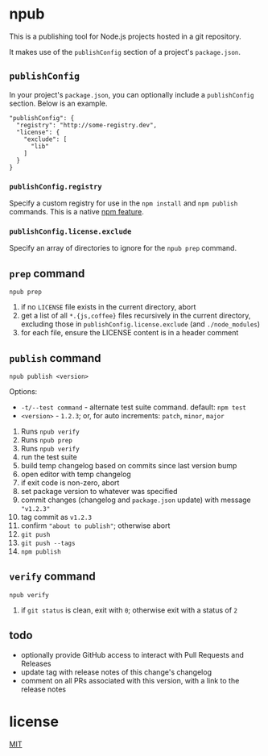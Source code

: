# npub

This is a publishing tool
for Node.js projects
hosted in a git repository.

It makes use of the `publishConfig` section
of a project's `package.json`.


## `publishConfig`

In your project's `package.json`,
you can optionally include a `publishConfig` section.
Below is an example.

```
"publishConfig": {
  "registry": "http://some-registry.dev",
  "license": {
    "exclude": [
      "lib"
    ]
  }
}
```


### `publishConfig.registry`

Specify a custom registry for use
in the `npm install`
and `npm publish`
commands.
This is a native
[npm feature](https://docs.npmjs.com/files/package.json#publishconfig).


### `publishConfig.license.exclude`

Specify an array of directories to ignore
for the `npub prep` command.


## `prep` command

`npub prep`

1. if no `LICENSE` file exists in the current directory, abort
1. get a list of all `*.{js,coffee}` files recursively in the current directory, excluding those in `publishConfig.license.exclude` (and `./node_modules`)
1. for each file, ensure the LICENSE content is in a header comment


## `publish` command

`npub publish <version>`

Options:
* `-t/--test command` - alternate test suite command. default: `npm test`
* `<version>` - `1.2.3`; or, for auto increments: `patch`, `minor`, `major`

1. Runs `npub verify`
1. Runs `npub prep`
1. Runs `npub verify`
1. run the test suite
1. build temp changelog based on commits since last version bump
1. open editor with temp changelog
1. if exit code is non-zero, abort
1. set package version to whatever was specified
1. commit changes (changelog and `package.json` update) with message `"v1.2.3"`
1. tag commit as `v1.2.3`
1. confirm `"about to publish"`; otherwise abort
1. `git push`
1. `git push --tags`
1. `npm publish`


## `verify` command

`npub verify`

1. if `git status` is clean, exit with `0`; otherwise exit with a status of `2`


## todo

* optionally provide GitHub access to interact with Pull Requests and Releases
* update tag with release notes of this change's changelog
* comment on all PRs associated with this version, with a link to the release notes


# license

[MIT](LICENSE)

